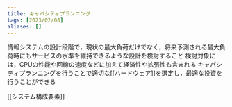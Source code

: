 ```yaml
---
title: キャパシティプランニング
tags: [2023/02/08]
aliases: []
---
```


情報システムの設計段階で，現状の最大負荷だけでなく，将来予測される最大負荷時にもサービスの水準を維持できるような設計を検討すること
検討対象には，CPUの性能や回線の速度などに加えて経済性や拡張性も含まれる
キャパシティプランニングを行うことで適切な[[ハードウェア]]を選定し，最適な投資を行うことができる

[[システム構成要素]]